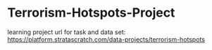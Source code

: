 # Terrorism-Hotspots-Project
learning project
url for task and data set: https://platform.stratascratch.com/data-projects/terrorism-hotspots
